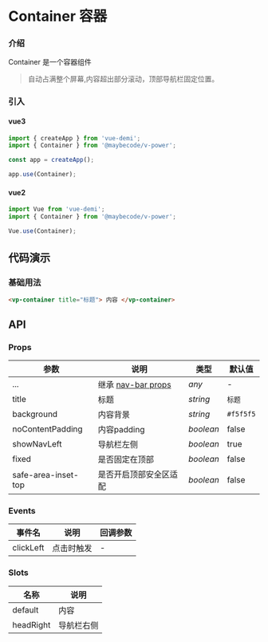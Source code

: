 # Container 容器

### 介绍

Container 是一个容器组件

> 自动占满整个屏幕,内容超出部分滚动，顶部导航栏固定位置。

### 引入

#### vue3

```js
import { createApp } from 'vue-demi';
import { Container } from '@maybecode/v-power';

const app = createApp();

app.use(Container);
```

#### vue2

```js
import Vue from 'vue-demi';
import { Container } from '@maybecode/v-power';

Vue.use(Container);
```

## 代码演示

### 基础用法

```html
<vp-container title="标题"> 内容 </vp-container>
```

## API

### Props

| 参数                | 说明                                                                           | 类型      | 默认值    |
| ------------------- | ------------------------------------------------------------------------------ | --------- | --------- |
| ...                 | 继承 [nav-bar props](https://vant-contrib.gitee.io/vant/#/zh-CN/nav-bar#props) | _any_     | -         |
| title               | 标题                                                                           | _string_  | `标题`    |
| background          | 内容背景                                                                       | _string_  | `#f5f5f5` |
| noContentPadding    | 内容padding                                                                    | _boolean_ | false     |
| showNavLeft         | 导航栏左侧                                                                     | _boolean_ | true      |
| fixed               | 是否固定在顶部                                                                 | _boolean_ | false     |
| safe-area-inset-top | 是否开启顶部安全区适配                                                         | _boolean_ | false     |

### Events

| 事件名    | 说明       | 回调参数 |
| --------- | ---------- | -------- |
| clickLeft | 点击时触发 | -        |

### Slots

| 名称      | 说明       |
| --------- | ---------- |
| default   | 内容       |
| headRight | 导航栏右侧 |
